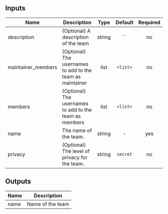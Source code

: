 ## Inputs

| Name | Description | Type | Default | Required |
|------|-------------|:----:|:-----:|:-----:|
| description | (Optional) A description of the team | string | `` | no |
| maintainer\_members | (Optional) The usernames to add to the team as maintainer | list | `<list>` | no |
| members | (Optional) The usernames to add to the team as members | list | `<list>` | no |
| name | The name of the team. | string | - | yes |
| privacy | (Optional) The level of privacy for the team. | string | `secret` | no |

## Outputs

| Name | Description |
|------|-------------|
| name | Name of the team |

